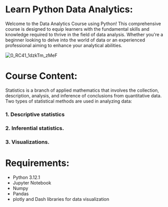 # Learn Python Data Analytics: 

Welcome to the Data Analytics Course using Python! This comprehensive course is designed to equip learners with the fundamental skills and knowledge required to thrive in the field of data analysis. Whether you're a beginner looking to delve into the world of data or an experienced professional aiming to enhance your analytical abilities.


![0_RC41_1dzkTm_zMeF](https://github.com/AyaKhaledSaif/Python_Data_Analytics/assets/112936318/10a51734-2c0c-46d9-84b5-5229a2e473d2)

# Course Content:
Statistics is a branch of applied mathematics that involves the collection, description, analysis, and inference of conclusions from quantitative data. Two types of statistical methods are used in analyzing data: 
### 1.     Descriptive statistics 
### 2.     Inferential statistics.
### 3.     Visualizations.

# Requirements:
- Python 3.12.1
- Jupyter Notebook
- Numpy
- Pandas
- plotly and Dash libraries for data visualization

